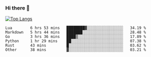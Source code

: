 ### Hi there 👋

<!--
**3Xpl0it3r/3Xpl0it3r** is a ✨ _special_ ✨ repository because its `README.md` (this file) appears on your GitHub profile.

Here are some ideas to get you started:

- 🔭 I’m currently working on ...
- 🌱 I’m currently learning ...
- 👯 I’m looking to collaborate on ...
- 🤔 I’m looking for help with ...
- 💬 Ask me about ...
- 📫 How to reach me: ...
- 😄 Pronouns: ...
- ⚡ Fun fact: ...
-->


[![Top Langs](https://github-readme-stats.vercel.app/api/top-langs/?username=3Xpl0it3r&layout=compact)](https://github.com/3Xpl0it3r/3Xpl0it3r)

<!--START_SECTION:waka-->

```text
Lua        6 hrs 53 mins   ████████▓░░░░░░░░░░░░░░░░   34.19 %
Markdown   5 hrs 44 mins   ███████░░░░░░░░░░░░░░░░░░   28.48 %
Go         3 hrs 36 mins   ████▒░░░░░░░░░░░░░░░░░░░░   17.89 %
Python     1 hr 29 mins    ██░░░░░░░░░░░░░░░░░░░░░░░   07.38 %
Rust       43 mins         █░░░░░░░░░░░░░░░░░░░░░░░░   03.62 %
Other      38 mins         ▓░░░░░░░░░░░░░░░░░░░░░░░░   03.21 %
```

<!--END_SECTION:waka-->
